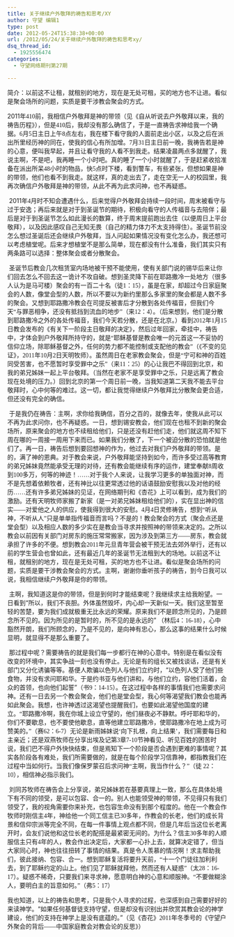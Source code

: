 ```yaml
---
title: 关于继续户外敬拜的祷告和思考/XY
author: 守望 编辑1
type: post
date: 2012-05-24T15:38:38+00:00
url: /2012/05/24/关于继续户外敬拜的祷告和思考xy/
dsq_thread_id:
  - 1925556474
categories:
  - 守望网络期刊第27期

---
```

简介：以前这不让租，就租别的地方，现在是无处可租，买的地方也不让进。看似是聚会场所的问题，实质是要干涉教会聚会的方式。

<!--more-->

<div class="indent-2">
  <p>
    2011<span style="font-family: 宋体;">年</span><span style="font-family: Calibri;">410</span><span style="font-family: 宋体;">前，我相信户外敬拜是神的带领（见《自从听说去户外敬拜以来，我的祷告历程》），但是</span><span style="font-family: Calibri;">410</span><span style="font-family: 宋体;">后，我却没有那么确信了，于是一直祷告求神给我一个确据。</span><span style="font-family: Calibri;">6</span><span style="font-family: 宋体;">月</span><span style="font-family: Calibri;">5</span><span style="font-family: 宋体;">日主日上午</span><span style="font-family: Calibri;">8</span><span style="font-family: 宋体;">点左右，我在楼下看守我的人面前走出小区，以及之后在派出所里经历神的同在，使我的信心有所加增。</span><span style="font-family: Calibri;">7</span><span style="font-family: 宋体;">月</span><span style="font-family: Calibri;">31</span><span style="font-family: 宋体;">日主日前一晚，我祷告若是神的心意，便叫我早起，并且让看守我的人看不到我走。结果凌晨两点多就醒了，我说主啊，不是吧，我再睡一个小时吧。真的睡了一个小时就醒了，于是赶紧收拾准备在派出所呆</span><span style="font-family: Calibri;">48</span><span style="font-family: 宋体;">小时的物品，快</span><span style="font-family: Calibri;">5</span><span style="font-family: 宋体;">点时下楼，看到警车，有些紧张，但想如果是神的带领，他们也看不到我走。就这样，真的走出去了，走在空无一人的校园里，我再次确信户外敬拜是神的带领，从此不再为此求问神，也不再疑惑。</span>
  </p>
  
  <p>
     2011<span style="font-family: 宋体;">年</span><span style="font-family: Calibri;">4</span><span style="font-family: 宋体;">月时不知会遭遇什么，后来觉得户外敬拜会持续一段时间，周末被看守与过于安逸；再后来就是对于到圣诞节的期待，积极向看守的人传福音与去陪伴；最后是对于到圣诞节怎么如此漫长的数算，终于周末提前跑出去住（以便周日上平台敬拜），以及因此感叹自己无知无畏（自己的精力体力不太支持得住）。圣诞节前没怎么想过圣诞后还会继续户外敬拜，当人问起如果情况没有变化怎么办，我还想可以考虑植堂呢。后来才想植堂不是那么简单，现在都没有什么准备，我们其实只有两条路可以选择：整体聚会或者分散聚会。</span>
  </p>
  
  <p>
     圣诞节后教会几次租赁室内场地被干预不能使用，使有关部门说的锡华后来让你们回去怎么不回去这一诡计不攻自破。想到圣灵降下前在耶路撒冷一处地方（很多人认为是马可楼）聚会的有一百二十名（徒<span style="font-family: Calibri;">1</span><span style="font-family: 宋体;">：</span><span style="font-family: Calibri;">15</span><span style="font-family: 宋体;">），虽是在家，却超过今日家庭聚会的人数，像堂会型的人数，所以不要以为新约里那么多家里的聚会都是人数不多的聚会。又想到耶路撒冷教会在司提反被害后才分散到各处传福音，但我们今天“与罪恶相争，还没有抵挡到流血的地步”（来</span><span style="font-family: Calibri;">12</span><span style="font-family: 宋体;">：</span><span style="font-family: Calibri;">4</span><span style="font-family: 宋体;">）。（后来想到，他们是分散到耶路撒冷之外的各处传福音，我们今天若分散，还是在北京。）看到</span><span style="font-family: Calibri;">2012</span><span style="font-family: 宋体;">年</span><span style="font-family: Calibri;">1</span><span style="font-family: 宋体;">月</span><span style="font-family: Calibri;">15</span><span style="font-family: 宋体;">日教会发布的《有关下一阶段主日敬拜的决定》，然后过年回家，牵挂中，祷告中，才体会到户外敬拜所持守的，就是“耶稣基督是教会唯一的元首这一不妥协的信仰立场，除耶稣基督之外，任何的势力都不能控制或支配他的教会”（《不变的见证》，</span><span style="font-family: Calibri;">2011</span><span style="font-family: 宋体;">年</span><span style="font-family: Calibri;">10</span><span style="font-family: 宋体;">月</span><span style="font-family: Calibri;">2</span><span style="font-family: 宋体;">日天明牧师）。虽然周日在老家教会聚会，但是“宁可和神的百姓同受苦害，也不愿暂时享受罪中之乐”（来</span><span style="font-family: Calibri;">11</span><span style="font-family: 宋体;">：</span><span style="font-family: Calibri;">25</span><span style="font-family: 宋体;">）的心让我巴不得回到北京，和我的弟兄姊妹一起上平台敬拜。（当然在老家不是享受罪中之乐，只是远离了教会现在处境的压力。）回到北京的第一个周日前一晚，当我知道第二天我不能去平台敬拜时，心中何等的难过。这一切，都让我觉得继续户外敬拜比分散聚会更合适，但还没有完全的确信。</span>
  </p>
  
  <p>
     于是我仍在祷告：主啊，求你给我确信，百分之百的，就像去年，使我从此可以不再为此求问你，也不再疑惑。一日，想到锡安教会，他们现在也租不到新的聚会场所，原来聚会的地方也不续租给他们，只是还没有赶他们走，他们就这周不知下周在哪的一周接一周用下来而已。如果我们分散了，下一个被迫分散的恐怕就是他们了。再一日，祷告后想到要回想神的作为，他过去对我们户外敬拜的带领。是的，满了神的恩典。对于教会来说，户外敬拜能坚持到如今，而许多受过高等教育的弟兄姊妹竟然能承受无理的对待，还有教会能继续有序的运作，建堂奉献<span style="font-family: Calibri;">8</span><span style="font-family: 宋体;">周收到</span><span style="font-family: Calibri;">100</span><span style="font-family: 宋体;">多万，何等的神迹！……对于我个人来说，让我学习更多的单独面对神，而不是先想着依赖牧者，还有神比以往更常透过他的话语鼓励安慰我以及对他的经历……还有许多弟兄姊妹的见证，在网络期刊和《杏花》上可以看到，成为我们的激励。还有天明牧师家搬了新家（是一对弟兄姊妹租给他们的），实在显出神的信实——对爱他之人的供应，使我得到很大的安慰。</span><span style="font-family: Calibri;">4</span><span style="font-family: 宋体;">月</span><span style="font-family: Calibri;">4</span><span style="font-family: 宋体;">日灵修祷告，想到“听从神，不听从人”只是单单指传福音而言吗？不是的！教会聚会的方式（聚会点还是堂会型）以及相应人数的多少实在是教会当寻求并按照神的带领来决定的。之所以教会以前因有关部门对房东的施压常常搬家，因为涉及到第三方——房东，教会就承担了许多的不便。想到教会</span><span style="font-family: Calibri;">2011</span><span style="font-family: 宋体;">年元旦青年营会被干预无法去郊外举行，还有以前的学生营会也曾如此，还有最近几年的圣诞节无法租到大的场地。以前这不让租，就租别的地方，现在是无处可租，买的地方也不让进。看似是聚会场所的问题，实质是要干涉教会聚会的方式。主啊，谢谢你垂听孩子的祷告，到今日我可以说，我相信继续户外敬拜是你的带领。</span>
  </p>
  
  <p>
     主啊，我知道这是你的带领，但是到何时才能结束呢？我继续求主给我盼望。一日看到“所以，我们不丧胆。外体虽然毁坏，内心却一天新似一天。我们这至暂至轻的苦楚，要为我们成就极重无比永远的荣耀。原来我们不是顾念所见的，乃是顾念所不见的。因为所见的是暂时的，所不见的是永远的” （林后<span style="font-family: Calibri;">4</span><span style="font-family: 宋体;">：</span><span style="font-family: Calibri;">16-18</span><span style="font-family: 宋体;">），心中豁然开朗，我们所顾念的，乃是不见的，是向神有忠心，那么这事的结果什么时候显明，就显得不是那么重要了。</span>
  </p>
  
  <p>
     那过程中呢？需要祷告的就是我们每一步都行在神的心意中。特别是在看似没有改变的环境中，其实争战一刻也没有停止。无论是有的组长又被找谈话，还是有关部门又分化诱骗等等。基便人欺骗以色列人与他们立约时，“以色列人受了他们些食物，并没有求问耶和华。于是约书亚与他们讲和，与他们立约，容他们活着，会众的首领，也向他们起誓”（书<span style="font-family: Calibri;">9</span><span style="font-family: 宋体;">：</span><span style="font-family: Calibri;">14-15</span><span style="font-family: 宋体;">）。在这过程中各样的事情我们也需要求问神。还有一日去另一个教会聚会，他们也是堂会型，我心何等渴望我们教会也能再如此聚会。我想，也许神透过这渴望也提醒我们，也要如此渴望他国度的建立。“耶路撒冷啊，我在你城上设立守望的，他们昼夜必不静默。呼吁耶和华的，你们不要歇息，也不要使他歇息，直等他建立耶路撒冷，使耶路撒冷在地上成为可赞美的。”（赛</span><span style="font-family: Calibri;">62</span><span style="font-family: 宋体;">：</span><span style="font-family: Calibri;">6-7</span><span style="font-family: 宋体;">）无论是新雨姊妹说‘向下扎根，向上结果’，我们需要每日和主亲近；还是双燕牧师在分享出埃及记第</span><span style="font-family: Calibri;">3</span><span style="font-family: 宋体;">章</span><span style="font-family: Calibri;">7-10</span><span style="font-family: 宋体;">节神看见、听见百姓的困苦时说，我们巴不得户外快快结束，但是焉知下一个阶段是否会遇到更难的事情呢？其实各阶段各有难处，我们所需要做的，就是在每个阶段学习信靠神，都指教我们在过程中当如何行。当我们像保罗蒙召后求问神“主啊，我当作什么？”（徒 </span><span style="font-family: Calibri;">22</span><span style="font-family: 宋体;">：</span><span style="font-family: Calibri;">10</span><span style="font-family: 宋体;">），相信神必指示我们。</span>
  </p>
  
  <p>
     刘同苏牧师在祷告会上分享说，弟兄姊妹若在基要真理上一致，那么在具体处境下有不同的领受，是可以包容、合一的。别人也能领受神的带领，不见得只有我们领受了，我的视角需要你来补充，也包容生命没有到那个程度的。他在一个教会作牧师时刚信主<span style="font-family: Calibri;">4</span><span style="font-family: 宋体;">年，神给他一个同工信主已</span><span style="font-family: Calibri;">30</span><span style="font-family: 宋体;">多年，作教会的长老，他们的成长背景和信仰宗派等完全不同，在每一件事情上观点都不同，但是几年后当这位长老离开时，会友们说他和这位长老的配搭是最紧密无间的。为什么？信主</span><span style="font-family: Calibri;">30</span><span style="font-family: 宋体;">多年的人顺服信主只有</span><span style="font-family: Calibri;">4</span><span style="font-family: 宋体;">年的人，教会作出决定后，大家都一心扑上去，就算决定错了，但当大家同心时，神也往往扭转了事情的结果。真是令人羡慕的情况啊！求主帮助我们，彼此接纳、包容、合一。想到耶稣复活将要升天前，“十一个门徒往加利利去，到了耶稣约定的山上。他们见了耶稣就拜他，然而还有人疑惑”（太</span><span style="font-family: Calibri;">28</span><span style="font-family: 宋体;">：</span><span style="font-family: Calibri;">16-17</span><span style="font-family: 宋体;">）。疑惑不稀奇，只要我们来寻求神，愿意明白神的心意和顺服神。“不要做糊涂人，要明白主的旨意如何。”（弗</span><span style="font-family: Calibri;">5</span><span style="font-family: 宋体;">：</span><span style="font-family: Calibri;">17</span><span style="font-family: 宋体;">） </span>
  </p>
  
  <p>
    我也知道，以上的祷告和思考，只是我个人寻求的过程，也深感到自己需要好好的来读神学。“如果任何基督徒支持守望，但是却没有识别出并欣赏其教会论的神学建设，他们的支持在神学上是没有底蕴的。”（见《杏花》<span style="font-family: Calibri;">2011</span><span style="font-family: 宋体;">年冬季号的《守望户外聚会的背后——中国家庭教会对教会论的反思》）</span>
  </p>
</div>